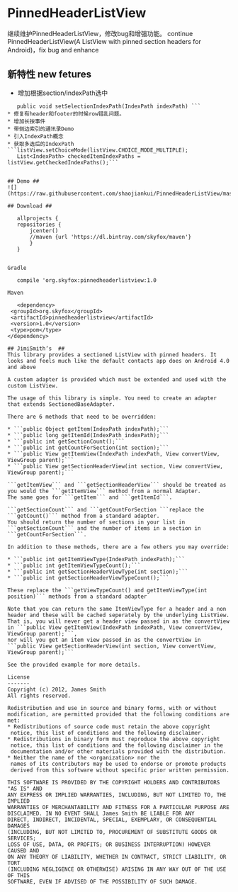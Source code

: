 PinnedHeaderListView
================
继续维护PinnedHeaderListView，修改bug和增强功能。
continue PinnedHeaderListView(A ListView with pinned section headers for Android)，fix bug and enhance

## 新特性 new fetures ##
 * 增加根据section/indexPath选中
 ```public void setSelection(int section, int row), 
    public void setSelectionIndexPath(IndexPath indexPath) ```
 * 修复有header和footer的时候row错乱问题。
 * 增加长按事件
 * 带侧边索引的通讯录Demo
 * 引入IndexPath概念
 * 获取多选后的IndexPath
 ```listView.setChoiceMode(listView.CHOICE_MODE_MULTIPLE);
    List<IndexPath> checkedItemIndexPaths = listView.getCheckedIndexPaths();```

 
## Demo ##
![](https://raw.githubusercontent.com/shaojiankui/PinnedHeaderListView/master/demo.gif)

## Download ##

    allprojects {
    repositories {
        jcenter()
        //maven {url 'https://dl.bintray.com/skyfox/maven'}
        }
    }


Gradle 

    compile 'org.skyfox:pinnedheaderlistview:1.0

Maven

    <dependency> 
  <groupId>org.skyfox</groupId> 
  <artifactId>pinnedheaderlistview</artifactId> 
  <version>1.0</version> 
  <type>pom</type> 
</dependency>

## JimiSmith‘s  ##
This library provides a sectioned ListView with pinned headers. It looks and feels much like the default contacts app does on Android 4.0 and above

A custom adapter is provided which must be extended and used with the custom ListView.

The usage of this library is simple. You need to create an adapter that extends SectionedBaseAdapter.

There are 6 methods that need to be overridden:

* ```public Object getItem(IndexPath indexPath);```
* ```public long getItemId(IndexPath indexPath);```
* ```public int getSectionCount();```
* ```public int getCountForSection(int section);```
* ```public View getItemView(IndexPath indexPath, View convertView, ViewGroup parent);```
* ```public View getSectionHeaderView(int section, View convertView, ViewGroup parent);```

```getItemView``` and ```getSectionHeaderView``` should be treated as you would the ```getItemView``` method from a normal Adapter.
The same goes for ```getItem``` and ```getItemId```.

```getSectionCount``` and ```getCountForSection ```replace the ```getCount()``` method from a standard adapter.
You should return the number of sections in your list in ```getSectionCount``` and the number of items in a section in ```getCountForSection```.

In addition to these methods, there are a few others you may override:

* ```public int getItemViewType(IndexPath indexPath);```
* ```public int getItemViewTypeCount();```
* ```public int getSectionHeaderViewType(int section);```
* ```public int getSectionHeaderViewTypeCount();```

These replace the ```getViewTypeCount() and getItemViewType(int position)``` methods from a standard adapter

Note that you can return the same ItemViewType for a header and a non header and these will be cached seperately by the underlying ListView.  
That is, you will never get a header view passed in as the convertView in ```public View getItemView(IndexPath indexPath, View convertView, ViewGroup parent);```,
nor will you get an item view passed in as the convertView in ```public View getSectionHeaderView(int section, View convertView, ViewGroup parent);```

See the provided example for more details.

License
-------
Copyright (c) 2012, James Smith  
All rights reserved.  

Redistribution and use in source and binary forms, with or without
modification, are permitted provided that the following conditions are met:  
* Redistributions of source code must retain the above copyright
  notice, this list of conditions and the following disclaimer.  
* Redistributions in binary form must reproduce the above copyright
  notice, this list of conditions and the following disclaimer in the
  documentation and/or other materials provided with the distribution.  
* Neither the name of the <organization> nor the
  names of its contributors may be used to endorse or promote products
  derived from this software without specific prior written permission.  

THIS SOFTWARE IS PROVIDED BY THE COPYRIGHT HOLDERS AND CONTRIBUTORS "AS IS" AND
ANY EXPRESS OR IMPLIED WARRANTIES, INCLUDING, BUT NOT LIMITED TO, THE IMPLIED
WARRANTIES OF MERCHANTABILITY AND FITNESS FOR A PARTICULAR PURPOSE ARE
DISCLAIMED. IN NO EVENT SHALL James Smith BE LIABLE FOR ANY
DIRECT, INDIRECT, INCIDENTAL, SPECIAL, EXEMPLARY, OR CONSEQUENTIAL DAMAGES
(INCLUDING, BUT NOT LIMITED TO, PROCUREMENT OF SUBSTITUTE GOODS OR SERVICES;
LOSS OF USE, DATA, OR PROFITS; OR BUSINESS INTERRUPTION) HOWEVER CAUSED AND
ON ANY THEORY OF LIABILITY, WHETHER IN CONTRACT, STRICT LIABILITY, OR TORT
(INCLUDING NEGLIGENCE OR OTHERWISE) ARISING IN ANY WAY OUT OF THE USE OF THIS
SOFTWARE, EVEN IF ADVISED OF THE POSSIBILITY OF SUCH DAMAGE.
